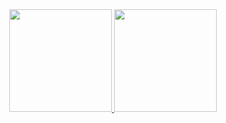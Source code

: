 <div align="center">
  <a href="https://github.com/Leitoa">
  <img height="180em" src="https://github-readme-stats.vercel.app/api?username=Leitoa&show_icons=true&theme=dracula&include_all_commits=true&count_private=true"/>
  <img height="180em" src="https://github-readme-stats.vercel.app/api/top-langs/?username=Leitoa&layout=compact&langs_count=7&theme=dracula"/>
</div>
